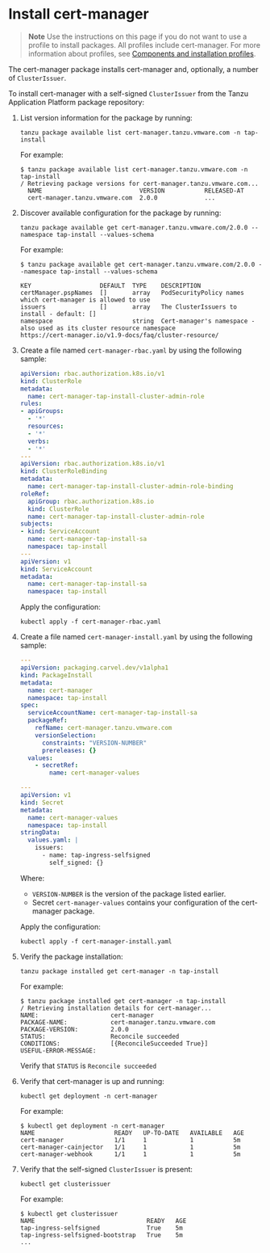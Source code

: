 # Install cert-manager

> **Note** Use the instructions on this page if you do not want to use a profile to install packages.
> All profiles include cert-manager. For more information about profiles,
> see [Components and installation profiles](../about-package-profiles.md).

The cert-manager package installs cert-manager and, optionally, a number of `ClusterIssuer`.

To install cert-manager with a self-signed `ClusterIssuer` from the Tanzu Application Platform package repository:

1. List version information for the package by running:

    ```console
    tanzu package available list cert-manager.tanzu.vmware.com -n tap-install
    ```

    For example:

    ```console
    $ tanzu package available list cert-manager.tanzu.vmware.com -n tap-install
    / Retrieving package versions for cert-manager.tanzu.vmware.com...
      NAME                           VERSION           RELEASED-AT
      cert-manager.tanzu.vmware.com  2.0.0             ...
    ```

2. Discover available configuration for the package by running:

    ```console
    tanzu package available get cert-manager.tanzu.vmware.com/2.0.0 --namespace tap-install --values-schema
    ```

    For example:

    ```console
    $ tanzu package available get cert-manager.tanzu.vmware.com/2.0.0 --namespace tap-install --values-schema

    KEY                   DEFAULT  TYPE    DESCRIPTION
    certManager.pspNames  []       array   PodSecurityPolicy names which cert-manager is allowed to use
    issuers               []       array   The ClusterIssuers to install - default: []
    namespace                      string  Cert-manager's namespace - also used as its cluster resource namespace
    https://cert-manager.io/v1.9-docs/faq/cluster-resource/
    ```

3. Create a file named `cert-manager-rbac.yaml` by using the following sample:

    ```yaml
    apiVersion: rbac.authorization.k8s.io/v1
    kind: ClusterRole
    metadata:
      name: cert-manager-tap-install-cluster-admin-role
    rules:
    - apiGroups:
      - '*'
      resources:
      - '*'
      verbs:
      - '*'
    ---
    apiVersion: rbac.authorization.k8s.io/v1
    kind: ClusterRoleBinding
    metadata:
      name: cert-manager-tap-install-cluster-admin-role-binding
    roleRef:
      apiGroup: rbac.authorization.k8s.io
      kind: ClusterRole
      name: cert-manager-tap-install-cluster-admin-role
    subjects:
    - kind: ServiceAccount
      name: cert-manager-tap-install-sa
      namespace: tap-install
    ---
    apiVersion: v1
    kind: ServiceAccount
    metadata:
      name: cert-manager-tap-install-sa
      namespace: tap-install
    ```

    Apply the configuration:

    ```console
    kubectl apply -f cert-manager-rbac.yaml
    ```

4. Create a file named `cert-manager-install.yaml` by using the following sample:

    ```yaml
    ---
    apiVersion: packaging.carvel.dev/v1alpha1
    kind: PackageInstall
    metadata:
      name: cert-manager
      namespace: tap-install
    spec:
      serviceAccountName: cert-manager-tap-install-sa
      packageRef:
        refName: cert-manager.tanzu.vmware.com
        versionSelection:
          constraints: "VERSION-NUMBER"
          prereleases: {}
      values:
        - secretRef:
            name: cert-manager-values

    ---
    apiVersion: v1
    kind: Secret
    metadata:
      name: cert-manager-values
      namespace: tap-install
    stringData:
      values.yaml: |
        issuers:
          - name: tap-ingress-selfsigned
            self_signed: {}
    ```

    Where:

    - `VERSION-NUMBER` is the version of the package listed earlier.
    - Secret `cert-manager-values` contains your configuration of the cert-manager package.

    Apply the configuration:

    ```console
    kubectl apply -f cert-manager-install.yaml
    ```

5. Verify the package installation:

    ```console
    tanzu package installed get cert-manager -n tap-install
    ```

    For example:

    ```console
    $ tanzu package installed get cert-manager -n tap-install
    / Retrieving installation details for cert-manager...
    NAME:                    cert-manager
    PACKAGE-NAME:            cert-manager.tanzu.vmware.com
    PACKAGE-VERSION:         2.0.0
    STATUS:                  Reconcile succeeded
    CONDITIONS:              [{ReconcileSucceeded True}]
    USEFUL-ERROR-MESSAGE:
    ```

    Verify that `STATUS` is `Reconcile succeeded`

6. Verify that cert-manager is up and running:

    ```console
    kubectl get deployment -n cert-manager
    ```

    For example:

    ```console
    $ kubectl get deployment -n cert-manager
    NAME                      READY   UP-TO-DATE   AVAILABLE   AGE
    cert-manager              1/1     1            1           5m
    cert-manager-cainjector   1/1     1            1           5m
    cert-manager-webhook      1/1     1            1           5m
    ```

7. Verify that the self-signed `ClusterIssuer` is present:

    ```console
    kubectl get clusterissuer
    ```

    For example:

    ```console
    $ kubectl get clusterissuer
    NAME                               READY   AGE
    tap-ingress-selfsigned             True    5m
    tap-ingress-selfsigned-bootstrap   True    5m
    ...
    ```

